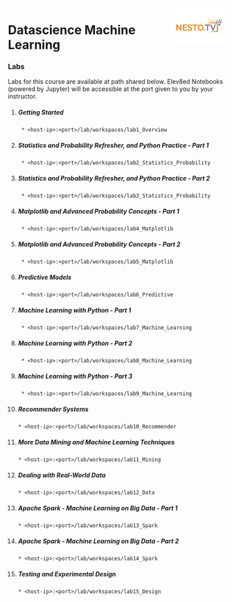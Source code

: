 <img align="right" src="./images/logo-small.png">


# Datascience Machine Learning

### Labs

Labs for this course are available at path shared below. Elev8ed Notebooks (powered by Jupyter) will be accessible at the port given to you by your instructor. 

1. ##### Getting Started
		* <host-ip>:<port>/lab/workspaces/lab1_Overview
2. ##### Statistics and Probability Refresher, and Python Practice - Part 1
		* <host-ip>:<port>/lab/workspaces/lab2_Statistics_Probability
3. ##### Statistics and Probability Refresher, and Python Practice - Part 2
		* <host-ip>:<port>/lab/workspaces/lab3_Statistics_Probability
4. ##### Matplotlib and Advanced Probability Concepts - Part 1
		* <host-ip>:<port>/lab/workspaces/lab4_Matplotlib
5. ##### Matplotlib and Advanced Probability Concepts - Part 2
		* <host-ip>:<port>/lab/workspaces/lab5_Matplotlib
6. ##### Predictive Models
		* <host-ip>:<port>/lab/workspaces/lab6_Predictive
7. ##### Machine Learning with Python - Part 1
		* <host-ip>:<port>/lab/workspaces/lab7_Machine_Learning
8. ##### Machine Learning with Python - Part 2
		* <host-ip>:<port>/lab/workspaces/lab8_Machine_Learning
9. ##### Machine Learning with Python - Part 3
		* <host-ip>:<port>/lab/workspaces/lab9_Machine_Learning
10. ##### Recommender Systems
		* <host-ip>:<port>/lab/workspaces/lab10_Recommender
11. ##### More Data Mining and Machine Learning Techniques
		* <host-ip>:<port>/lab/workspaces/lab11_Mining
12. ##### Dealing with Real-World Data
		* <host-ip>:<port>/lab/workspaces/lab12_Data
13. ##### Apache Spark - Machine Learning on Big Data - Part 1
		* <host-ip>:<port>/lab/workspaces/lab13_Spark
14. ##### Apache Spark - Machine Learning on Big Data - Part 2
		* <host-ip>:<port>/lab/workspaces/lab14_Spark
15. ##### Testing and Experimental Design
		* <host-ip>:<port>/lab/workspaces/lab15_Design
